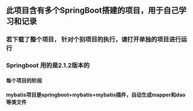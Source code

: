 ## 此项目含有多个SpringBoot搭建的项目，用于自己学习和记录
### 若下载了整个项目， 针对个别项目的执行，请打开单独的项目进行运行


### Springboot 用的是2.1.2版本的

#### 每个项目的阶段


#### mybatis项目是springboot+mybatis+mybatis插件，自动生成mapper和dao等类文件
